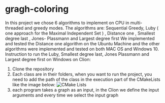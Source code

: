 # gragh-coloring
In this project we chose 6 algorithms to implement on CPU in multi-threaded and greedy modes. 
The algorithms are: Sequential Greedy, Luby ( one approach for the Maximal Independent Set ) , Distance one , Smallest degree last , Jones- Plassmann and Largest degree first
We implemented and tested the Distance one algorithm on the Ubuntu Machine and the other algorithms were implemented and tested on both MAC OS and Windows 10.
Instruction to run the Luby, Smallest degree last, Jones Plassmann and Largest degree first on Windows on Clion:
1. Clone the repository
2. Each class are in their folders, when you want to run the project, you need to add the path of the class in the execution part of the CMakeLists like the image below:
![CMake Lists](../images/cmake.JPG?raw=true "CMake Lists")
4. each program takes a graph as an input, in the Clion we define the input arguments and every time we select the input graph
